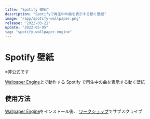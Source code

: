 ```yaml
---
title: "Spotify 壁紙"
description: "Spotifyで再生中の曲を表示する動く壁紙"
image: "/app/spotify-wallpaper.png"
release: "2022-03-21"
update: "2022-05-05"
tag: "spotify,wallpaper-engine"
---
```


# Spotify 壁紙

※非公式です

[Wallpaper Engine](https://store.steampowered.com/app/431960/Wallpaper_Engine/)上で動作する
Spotify で再生中の曲を表示する動く壁紙

## 使用方法

[Wallpaper Engine](https://store.steampowered.com/app/431960/Wallpaper_Engine/)をインストール後、
[ワークショップ](https://steamcommunity.com/sharedfiles/filedetails/?id=2782322519)でサブスクライブ
